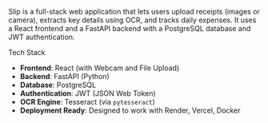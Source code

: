 Slip is a full-stack web application that lets users upload receipts (images or camera), extracts key details using OCR, and tracks daily expenses.
It uses a React frontend and a FastAPI backend with a PostgreSQL database and JWT authentication.
 
Tech Stack
- **Frontend**: React (with Webcam and File Upload)
- **Backend**: FastAPI (Python)
- **Database**: PostgreSQL
- **Authentication**: JWT (JSON Web Token)
- **OCR Engine**: Tesseract (via `pytesseract`)
- **Deployment Ready**: Designed to work with Render, Vercel, Docker
